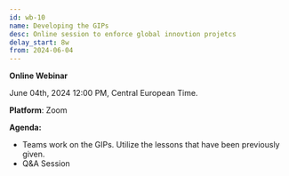 ```yaml
---
id: wb-10
name: Developing the GIPs 
desc: Online session to enforce global innovtion projetcs
delay_start: 8w
from: 2024-06-04
---
```


**Online Webinar**

June 04th, 2024
12:00 PM, Central European Time.

**Platform**: Zoom

**Agenda:**
- Teams work on the GIPs. Utilize the lessons that have been previously given. 
- Q&A Session 
